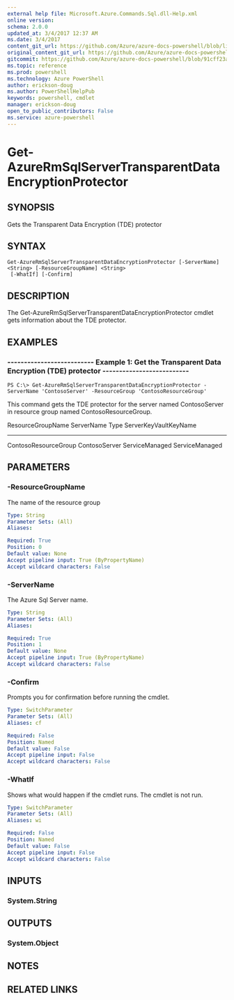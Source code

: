 ```yaml
---
external help file: Microsoft.Azure.Commands.Sql.dll-Help.xml
online version: 
schema: 2.0.0
updated_at: 3/4/2017 12:37 AM
ms.date: 3/4/2017
content_git_url: https://github.com/Azure/azure-docs-powershell/blob/live/azureps-cmdlets-docs/ResourceManager/AzureRM.Sql/vTrue/Get-AzureRmSqlServerTransparentDataEncryptionProtector.md
original_content_git_url: https://github.com/Azure/azure-docs-powershell/blob/live/azureps-cmdlets-docs/ResourceManager/AzureRM.Sql/vTrue/Get-AzureRmSqlServerTransparentDataEncryptionProtector.md
gitcommit: https://github.com/Azure/azure-docs-powershell/blob/91cff23a000b99dc60ec82204d789c7ace1d7134/azureps-cmdlets-docs/ResourceManager/AzureRM.Sql/vTrue/Get-AzureRmSqlServerTransparentDataEncryptionProtector.md
ms.topic: reference
ms.prod: powershell
ms.technology: Azure PowerShell
author: erickson-doug
ms.author: PowerShellHelpPub
keywords: powershell, cmdlet
manager: erickson-doug
open_to_public_contributors: False
ms.service: azure-powershell
---
```


# Get-AzureRmSqlServerTransparentDataEncryptionProtector

## SYNOPSIS
Gets the Transparent Data Encryption (TDE) protector

## SYNTAX

```
Get-AzureRmSqlServerTransparentDataEncryptionProtector [-ServerName] <String> [-ResourceGroupName] <String>
 [-WhatIf] [-Confirm]
```

## DESCRIPTION
The Get-AzureRmSqlServerTransparentDataEncryptionProtector cmdlet gets information about the TDE protector.

## EXAMPLES

### --------------------------  Example 1: Get the Transparent Data Encryption (TDE) protector  --------------------------
```
PS C:\> Get-AzureRmSqlServerTransparentDataEncryptionProtector -ServerName 'ContosoServer' -ResourceGroup 'ContosoResourceGroup'
```

This command gets the TDE protector for the server named ContosoServer in resource group named ContosoResourceGroup.

ResourceGroupName ServerName                   Type ServerKeyVaultKeyName
----------------- ----------                   ---- ---------------------
ContosoResourceGroup ContosoServer ServiceManaged ServiceManaged

## PARAMETERS

### -ResourceGroupName
The name of the resource group

```yaml
Type: String
Parameter Sets: (All)
Aliases: 

Required: True
Position: 0
Default value: None
Accept pipeline input: True (ByPropertyName)
Accept wildcard characters: False
```

### -ServerName
The Azure Sql Server name.

```yaml
Type: String
Parameter Sets: (All)
Aliases: 

Required: True
Position: 1
Default value: None
Accept pipeline input: True (ByPropertyName)
Accept wildcard characters: False
```

### -Confirm
Prompts you for confirmation before running the cmdlet.

```yaml
Type: SwitchParameter
Parameter Sets: (All)
Aliases: cf

Required: False
Position: Named
Default value: False
Accept pipeline input: False
Accept wildcard characters: False
```

### -WhatIf
Shows what would happen if the cmdlet runs.
The cmdlet is not run.

```yaml
Type: SwitchParameter
Parameter Sets: (All)
Aliases: wi

Required: False
Position: Named
Default value: False
Accept pipeline input: False
Accept wildcard characters: False
```

## INPUTS

### System.String

## OUTPUTS

### System.Object

## NOTES

## RELATED LINKS


